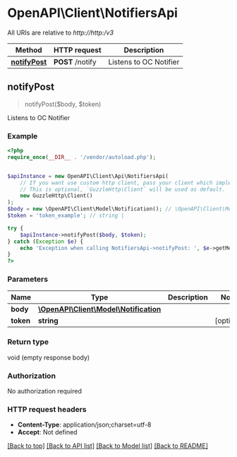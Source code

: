 # OpenAPI\Client\NotifiersApi

All URIs are relative to *http://http:/v3*

Method | HTTP request | Description
------------- | ------------- | -------------
[**notifyPost**](NotifiersApi.md#notifyPost) | **POST** /notify | Listens to OC Notifier



## notifyPost

> notifyPost($body, $token)

Listens to OC Notifier

### Example

```php
<?php
require_once(__DIR__ . '/vendor/autoload.php');


$apiInstance = new OpenAPI\Client\Api\NotifiersApi(
    // If you want use custom http client, pass your client which implements `GuzzleHttp\ClientInterface`.
    // This is optional, `GuzzleHttp\Client` will be used as default.
    new GuzzleHttp\Client()
);
$body = new \OpenAPI\Client\Model\Notification(); // \OpenAPI\Client\Model\Notification | 
$token = 'token_example'; // string | 

try {
    $apiInstance->notifyPost($body, $token);
} catch (Exception $e) {
    echo 'Exception when calling NotifiersApi->notifyPost: ', $e->getMessage(), PHP_EOL;
}
?>
```

### Parameters


Name | Type | Description  | Notes
------------- | ------------- | ------------- | -------------
 **body** | [**\OpenAPI\Client\Model\Notification**](../Model/Notification.md)|  |
 **token** | **string**|  | [optional]

### Return type

void (empty response body)

### Authorization

No authorization required

### HTTP request headers

- **Content-Type**: application/json;charset=utf-8
- **Accept**: Not defined

[[Back to top]](#) [[Back to API list]](../../README.md#documentation-for-api-endpoints)
[[Back to Model list]](../../README.md#documentation-for-models)
[[Back to README]](../../README.md)

